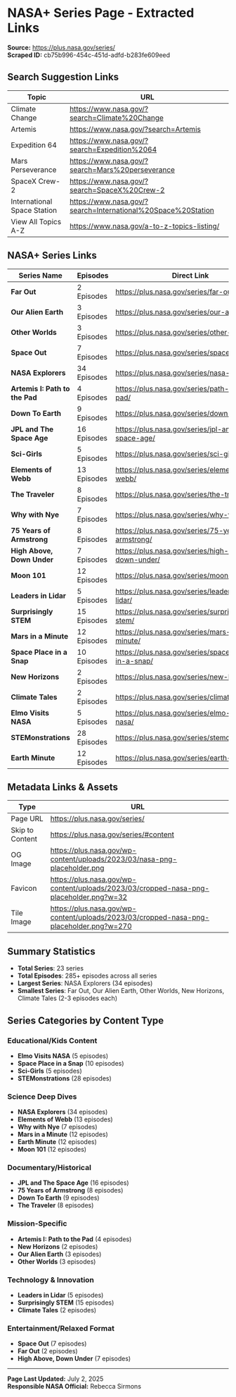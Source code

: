 # NASA+ Series Page - Extracted Links

**Source:** https://plus.nasa.gov/series/  
**Scraped ID:** cb75b996-454c-451d-adfd-b283fe609eed

## Search Suggestion Links

| Topic | URL |
|-------|-----|
| Climate Change | https://www.nasa.gov/?search=Climate%20Change |
| Artemis | https://www.nasa.gov/?search=Artemis |
| Expedition 64 | https://www.nasa.gov/?search=Expedition%2064 |
| Mars Perseverance | https://www.nasa.gov/?search=Mars%20perseverance |
| SpaceX Crew-2 | https://www.nasa.gov/?search=SpaceX%20Crew-2 |
| International Space Station | https://www.nasa.gov/?search=International%20Space%20Station |
| View All Topics A-Z | https://www.nasa.gov/a-to-z-topics-listing/ |

## NASA+ Series Links

| Series Name | Episodes | Direct Link |
|-------------|----------|-------------|
| **Far Out** | 2 Episodes | https://plus.nasa.gov/series/far-out/ |
| **Our Alien Earth** | 3 Episodes | https://plus.nasa.gov/series/our-alien-earth/ |
| **Other Worlds** | 3 Episodes | https://plus.nasa.gov/series/other-worlds/ |
| **Space Out** | 7 Episodes | https://plus.nasa.gov/series/space-out/ |
| **NASA Explorers** | 34 Episodes | https://plus.nasa.gov/series/nasa-explorers/ |
| **Artemis I: Path to the Pad** | 4 Episodes | https://plus.nasa.gov/series/path-to-the-pad/ |
| **Down To Earth** | 9 Episodes | https://plus.nasa.gov/series/down-to-earth/ |
| **JPL and The Space Age** | 16 Episodes | https://plus.nasa.gov/series/jpl-and-the-space-age/ |
| **Sci-Girls** | 5 Episodes | https://plus.nasa.gov/series/sci-girls/ |
| **Elements of Webb** | 13 Episodes | https://plus.nasa.gov/series/elements-of-webb/ |
| **The Traveler** | 8 Episodes | https://plus.nasa.gov/series/the-traveler/ |
| **Why with Nye** | 7 Episodes | https://plus.nasa.gov/series/why-with-nye/ |
| **75 Years of Armstrong** | 8 Episodes | https://plus.nasa.gov/series/75-years-of-armstrong/ |
| **High Above, Down Under** | 7 Episodes | https://plus.nasa.gov/series/high-above-down-under/ |
| **Moon 101** | 12 Episodes | https://plus.nasa.gov/series/moon-101/ |
| **Leaders in Lidar** | 5 Episodes | https://plus.nasa.gov/series/leaders-in-lidar/ |
| **Surprisingly STEM** | 15 Episodes | https://plus.nasa.gov/series/surprisingly-stem/ |
| **Mars in a Minute** | 12 Episodes | https://plus.nasa.gov/series/mars-in-a-minute/ |
| **Space Place in a Snap** | 10 Episodes | https://plus.nasa.gov/series/space-place-in-a-snap/ |
| **New Horizons** | 2 Episodes | https://plus.nasa.gov/series/new-horizons/ |
| **Climate Tales** | 2 Episodes | https://plus.nasa.gov/series/climate-tales/ |
| **Elmo Visits NASA** | 5 Episodes | https://plus.nasa.gov/series/elmo-visits-nasa/ |
| **STEMonstrations** | 28 Episodes | https://plus.nasa.gov/series/stemonstrations/ |
| **Earth Minute** | 12 Episodes | https://plus.nasa.gov/series/earth-minute/ |

## Metadata Links & Assets

| Type | URL |
|------|-----|
| Page URL | https://plus.nasa.gov/series/ |
| Skip to Content | https://plus.nasa.gov/series/#content |
| OG Image | https://plus.nasa.gov/wp-content/uploads/2023/03/nasa-png-placeholder.png |
| Favicon | https://plus.nasa.gov/wp-content/uploads/2023/03/cropped-nasa-png-placeholder.png?w=32 |
| Tile Image | https://plus.nasa.gov/wp-content/uploads/2023/03/cropped-nasa-png-placeholder.png?w=270 |

## Summary Statistics

- **Total Series**: 23 series
- **Total Episodes**: 285+ episodes across all series
- **Largest Series**: NASA Explorers (34 episodes)
- **Smallest Series**: Far Out, Our Alien Earth, Other Worlds, New Horizons, Climate Tales (2-3 episodes each)

## Series Categories by Content Type

### Educational/Kids Content
- **Elmo Visits NASA** (5 episodes)
- **Space Place in a Snap** (10 episodes)
- **Sci-Girls** (5 episodes)
- **STEMonstrations** (28 episodes)

### Science Deep Dives
- **NASA Explorers** (34 episodes)
- **Elements of Webb** (13 episodes)
- **Why with Nye** (7 episodes)
- **Mars in a Minute** (12 episodes)
- **Earth Minute** (12 episodes)
- **Moon 101** (12 episodes)

### Documentary/Historical
- **JPL and The Space Age** (16 episodes)
- **75 Years of Armstrong** (8 episodes)
- **Down To Earth** (9 episodes)
- **The Traveler** (8 episodes)

### Mission-Specific
- **Artemis I: Path to the Pad** (4 episodes)
- **New Horizons** (2 episodes)
- **Our Alien Earth** (3 episodes)
- **Other Worlds** (3 episodes)

### Technology & Innovation
- **Leaders in Lidar** (5 episodes)
- **Surprisingly STEM** (15 episodes)
- **Climate Tales** (2 episodes)

### Entertainment/Relaxed Format
- **Space Out** (7 episodes)
- **Far Out** (2 episodes)
- **High Above, Down Under** (7 episodes)

---

**Page Last Updated:** July 2, 2025  
**Responsible NASA Official:** Rebecca Sirmons
